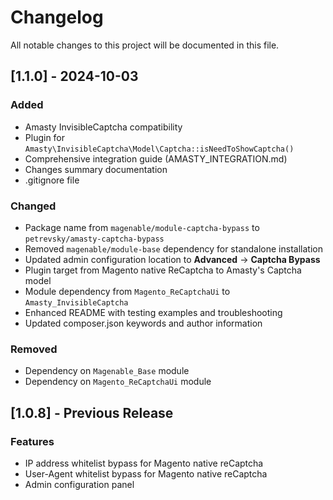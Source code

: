 # Changelog

All notable changes to this project will be documented in this file.

## [1.1.0] - 2024-10-03

### Added

-   Amasty InvisibleCaptcha compatibility
-   Plugin for `Amasty\InvisibleCaptcha\Model\Captcha::isNeedToShowCaptcha()`
-   Comprehensive integration guide (AMASTY_INTEGRATION.md)
-   Changes summary documentation
-   .gitignore file

### Changed

-   Package name from `magenable/module-captcha-bypass` to `petrevsky/amasty-captcha-bypass`
-   Removed `magenable/module-base` dependency for standalone installation
-   Updated admin configuration location to **Advanced** → **Captcha Bypass**
-   Plugin target from Magento native ReCaptcha to Amasty's Captcha model
-   Module dependency from `Magento_ReCaptchaUi` to `Amasty_InvisibleCaptcha`
-   Enhanced README with testing examples and troubleshooting
-   Updated composer.json keywords and author information

### Removed

-   Dependency on `Magenable_Base` module
-   Dependency on `Magento_ReCaptchaUi` module

## [1.0.8] - Previous Release

### Features

-   IP address whitelist bypass for Magento native reCaptcha
-   User-Agent whitelist bypass for Magento native reCaptcha
-   Admin configuration panel
